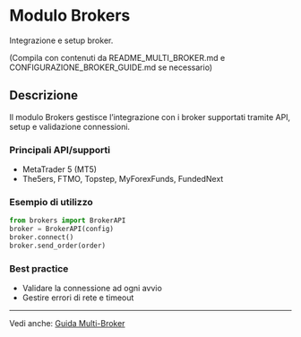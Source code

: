 # Modulo Brokers

Integrazione e setup broker.

(Compila con contenuti da README_MULTI_BROKER.md e CONFIGURAZIONE_BROKER_GUIDE.md se necessario)

## Descrizione
Il modulo Brokers gestisce l’integrazione con i broker supportati tramite API, setup e validazione connessioni.

### Principali API/supporti
- MetaTrader 5 (MT5)
- The5ers, FTMO, Topstep, MyForexFunds, FundedNext

### Esempio di utilizzo
```python
from brokers import BrokerAPI
broker = BrokerAPI(config)
broker.connect()
broker.send_order(order)
```

### Best practice
- Validare la connessione ad ogni avvio
- Gestire errori di rete e timeout

---
Vedi anche: [Guida Multi-Broker](../GUIDES/multi_broker.md)
